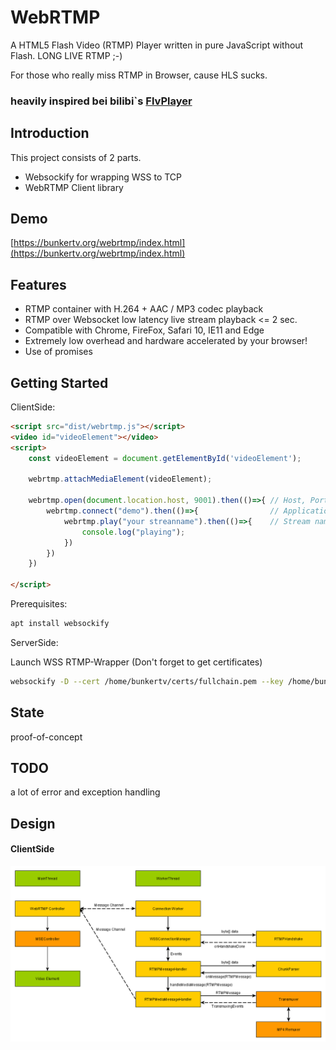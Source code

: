 WebRTMP
======
A HTML5 Flash Video (RTMP) Player written in pure JavaScript without Flash. LONG LIVE RTMP ;-)

For those who really miss RTMP in Browser, cause HLS sucks.

### heavily inspired bei bilibi`s [FlvPlayer](https://github.com/bilibili/flv.js)


## Introduction
This project consists of 2 parts. 
- Websockify for wrapping WSS to TCP
- WebRTMP Client library 


## Demo
[https://bunkertv.org/webrtmp/index.html](https://bunkertv.org/webrtmp/index.html)

## Features
- RTMP container with H.264 + AAC / MP3 codec playback
- RTMP over Websocket low latency live stream playback <= 2 sec.
- Compatible with Chrome, FireFox, Safari 10, IE11 and Edge
- Extremely low overhead and hardware accelerated by your browser!
- Use of promises


## Getting Started
ClientSide:
```html
<script src="dist/webrtmp.js"></script>
<video id="videoElement"></video>
<script>
    const videoElement = document.getElementById('videoElement');
    
    webrtmp.attachMediaElement(videoElement);
    
    webrtmp.open(document.location.host, 9001).then(()=>{ // Host, Port of WebRTMP Proxy
        webrtmp.connect("demo").then(()=>{                // Application name  
            webrtmp.play("your streanname").then(()=>{    // Stream name
                console.log("playing");
            })
        })
    })

</script>
```

Prerequisites:
```bash
apt install websockify
```

ServerSide:

Launch WSS RTMP-Wrapper
(Don't forget to get certificates)
```bash
websockify -D --cert /home/bunkertv/certs/fullchain.pem --key /home/bunkertv/certs/privkey.pem --ssl-only 9001 127.0.0.1:1935
```

## State
proof-of-concept

## TODO
a lot of error and exception handling

## Design
#### ClientSide
![arch](docs/webrtmp_arch.png)
